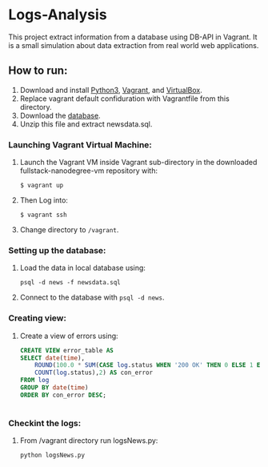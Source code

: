 # Logs-Analysis
This project extract information from a database using DB-API in Vagrant.  It is a small simulation about data extraction from real world web applications. 

## How to run:
1. Download and install [Python3](https://www.python.org/download/releases/3.0/), [Vagrant](https://www.vagrantup.com/), and [VirtualBox](https://www.virtualbox.org/).
1. Replace vagrant default confiduration with Vagrantfile from this directory.
1. Download the [database](https://d17h27t6h515a5.cloudfront.net/topher/2016/August/57b5f748_newsdata/newsdata.zip).
1. Unzip this file and extract newsdata.sql.

### Launching Vagrant Virtual Machine:
 1. Launch the Vagrant VM inside Vagrant sub-directory in the downloaded fullstack-nanodegree-vm repository with:

    `$ vagrant up`

 2. Then Log into:

    `$ vagrant ssh`

 3. Change directory to `/vagrant`.
 
 ### Setting up the database:
  1. Load the data in local database using:

     `psql -d news -f newsdata.sql`

  2. Connect to the database with `psql -d news`.
  
 ### Creating view:
  1. Create a view of errors using:
  
     ```sql
     CREATE VIEW error_table AS
     SELECT date(time),
         ROUND(100.0 * SUM(CASE log.status WHEN '200 OK' THEN 0 ELSE 1 END)/
         COUNT(log.status),2) AS con_error
     FROM log
     GROUP BY date(time) 
     ORDER BY con_error DESC;
      
     ```

 ### Checkint the logs:
  1. From /vagrant directory run logsNews.py:
  
     `python logsNews.py`
